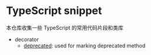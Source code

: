 # TypeScript snippet

本仓库收集一些 TypeScript 的常用代码片段和类库

- decorator
    - [deprecated](./src/decorator/deprecated.ts): used for marking deprecated method
